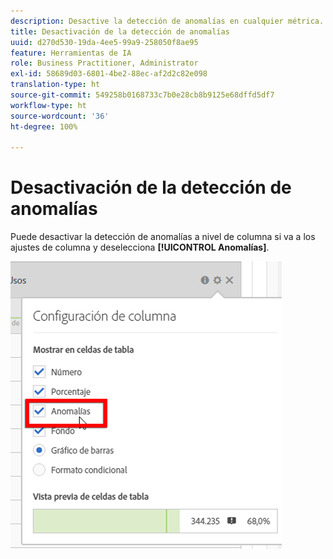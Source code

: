 ```yaml
---
description: Desactive la detección de anomalías en cualquier métrica.
title: Desactivación de la detección de anomalías
uuid: d270d530-19da-4ee5-99a9-258050f8ae95
feature: Herramientas de IA
role: Business Practitioner, Administrator
exl-id: 58689d03-6801-4be2-88ec-af2d2c82e098
translation-type: ht
source-git-commit: 549258b0168733c7b0e28cb8b9125e68dffd5df7
workflow-type: ht
source-wordcount: '36'
ht-degree: 100%

---
```


# Desactivación de la detección de anomalías

Puede desactivar la detección de anomalías a nivel de columna si va a los ajustes de columna y deselecciona **[!UICONTROL Anomalías]**.

![](assets/turnoff_anomalies.png)
